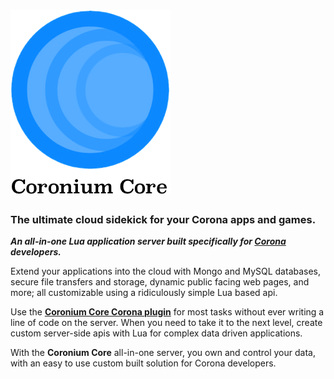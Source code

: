 # ![logo](imgs/logo256.png)

<h3>The ultimate cloud sidekick for your Corona apps and games.</h3>

___An all-in-one Lua application server built specifically for [Corona](https://coronalabs.com/) developers.___

Extend your applications into the cloud with Mongo and MySQL databases, secure file transfers and storage, dynamic public facing web pages, and more; all customizable using a ridiculously simple Lua based api.

Use the __[Coronium Core Corona plugin](https://marketplace.coronalabs.com/plugin/coronium-core)__ for most tasks without ever writing a line of code on the server. When you need to take it to the next level, create custom server-side apis with Lua for complex data driven applications.

With the __Coronium Core__ all-in-one server, you own and control your data, with an easy to use custom built solution for Corona developers.

